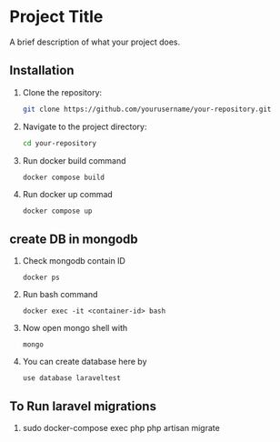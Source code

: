 # Project Title

A brief description of what your project does.

## Installation

1. Clone the repository:
    ```bash
    git clone https://github.com/yourusername/your-repository.git
    ```
2. Navigate to the project directory:
    ```bash
    cd your-repository

3. Run docker build command
    ```bash
    docker compose build
    ```
4. Run docker up commad
    ```
    docker compose up
    ```

## create DB in mongodb
1. Check mongodb contain ID
    ```
    docker ps
    ```
2. Run bash command
    ```
    docker exec -it <container-id> bash
    ```
3. Now open mongo shell with
    ```
    mongo
    ```

4. You can create database here by 
    ```
    use database laraveltest
    ```

## To Run laravel migrations

1. sudo docker-compose exec php php artisan migrate
